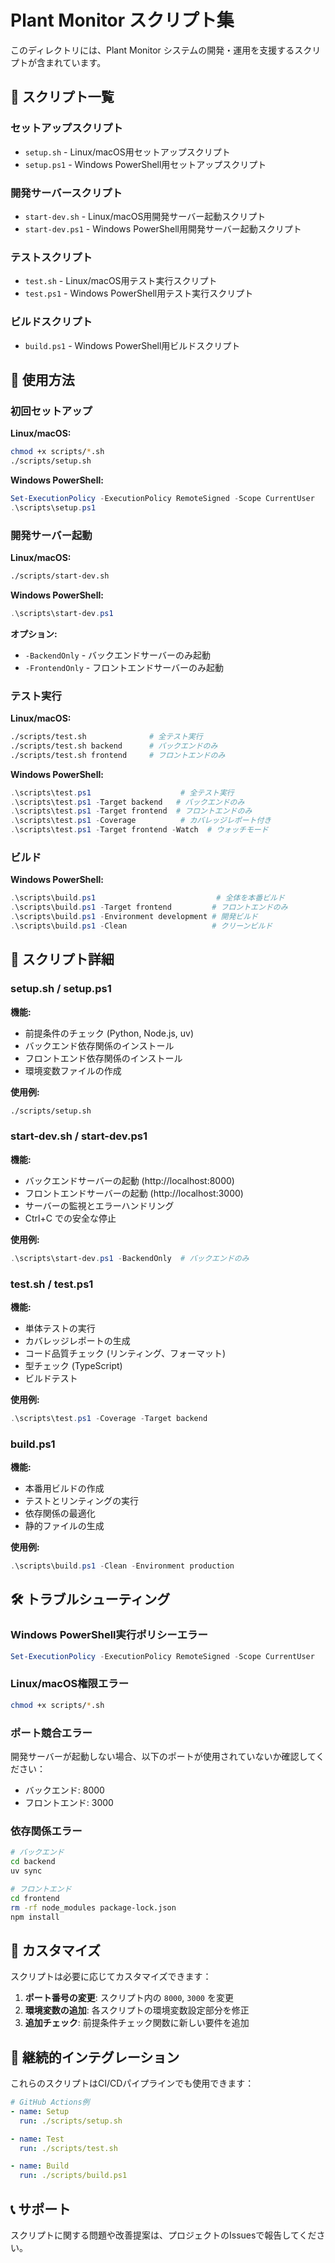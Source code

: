 # Plant Monitor スクリプト集

このディレクトリには、Plant Monitor システムの開発・運用を支援するスクリプトが含まれています。

## 📁 スクリプト一覧

### セットアップスクリプト
- `setup.sh` - Linux/macOS用セットアップスクリプト
- `setup.ps1` - Windows PowerShell用セットアップスクリプト

### 開発サーバースクリプト
- `start-dev.sh` - Linux/macOS用開発サーバー起動スクリプト
- `start-dev.ps1` - Windows PowerShell用開発サーバー起動スクリプト

### テストスクリプト
- `test.sh` - Linux/macOS用テスト実行スクリプト
- `test.ps1` - Windows PowerShell用テスト実行スクリプト

### ビルドスクリプト
- `build.ps1` - Windows PowerShell用ビルドスクリプト

## 🚀 使用方法

### 初回セットアップ

**Linux/macOS:**
```bash
chmod +x scripts/*.sh
./scripts/setup.sh
```

**Windows PowerShell:**
```powershell
Set-ExecutionPolicy -ExecutionPolicy RemoteSigned -Scope CurrentUser
.\scripts\setup.ps1
```

### 開発サーバー起動

**Linux/macOS:**
```bash
./scripts/start-dev.sh
```

**Windows PowerShell:**
```powershell
.\scripts\start-dev.ps1
```

**オプション:**
- `-BackendOnly` - バックエンドサーバーのみ起動
- `-FrontendOnly` - フロントエンドサーバーのみ起動

### テスト実行

**Linux/macOS:**
```bash
./scripts/test.sh              # 全テスト実行
./scripts/test.sh backend      # バックエンドのみ
./scripts/test.sh frontend     # フロントエンドのみ
```

**Windows PowerShell:**
```powershell
.\scripts\test.ps1                    # 全テスト実行
.\scripts\test.ps1 -Target backend   # バックエンドのみ
.\scripts\test.ps1 -Target frontend  # フロントエンドのみ
.\scripts\test.ps1 -Coverage          # カバレッジレポート付き
.\scripts\test.ps1 -Target frontend -Watch  # ウォッチモード
```

### ビルド

**Windows PowerShell:**
```powershell
.\scripts\build.ps1                           # 全体を本番ビルド
.\scripts\build.ps1 -Target frontend         # フロントエンドのみ
.\scripts\build.ps1 -Environment development # 開発ビルド
.\scripts\build.ps1 -Clean                   # クリーンビルド
```

## 🔧 スクリプト詳細

### setup.sh / setup.ps1

**機能:**
- 前提条件のチェック (Python, Node.js, uv)
- バックエンド依存関係のインストール
- フロントエンド依存関係のインストール
- 環境変数ファイルの作成

**使用例:**
```bash
./scripts/setup.sh
```

### start-dev.sh / start-dev.ps1

**機能:**
- バックエンドサーバーの起動 (http://localhost:8000)
- フロントエンドサーバーの起動 (http://localhost:3000)
- サーバーの監視とエラーハンドリング
- Ctrl+C での安全な停止

**使用例:**
```powershell
.\scripts\start-dev.ps1 -BackendOnly  # バックエンドのみ
```

### test.sh / test.ps1

**機能:**
- 単体テストの実行
- カバレッジレポートの生成
- コード品質チェック (リンティング、フォーマット)
- 型チェック (TypeScript)
- ビルドテスト

**使用例:**
```powershell
.\scripts\test.ps1 -Coverage -Target backend
```

### build.ps1

**機能:**
- 本番用ビルドの作成
- テストとリンティングの実行
- 依存関係の最適化
- 静的ファイルの生成

**使用例:**
```powershell
.\scripts\build.ps1 -Clean -Environment production
```

## 🛠️ トラブルシューティング

### Windows PowerShell実行ポリシーエラー

```powershell
Set-ExecutionPolicy -ExecutionPolicy RemoteSigned -Scope CurrentUser
```

### Linux/macOS権限エラー

```bash
chmod +x scripts/*.sh
```

### ポート競合エラー

開発サーバーが起動しない場合、以下のポートが使用されていないか確認してください：
- バックエンド: 8000
- フロントエンド: 3000

### 依存関係エラー

```bash
# バックエンド
cd backend
uv sync

# フロントエンド
cd frontend
rm -rf node_modules package-lock.json
npm install
```

## 📝 カスタマイズ

スクリプトは必要に応じてカスタマイズできます：

1. **ポート番号の変更**: スクリプト内の `8000`, `3000` を変更
2. **環境変数の追加**: 各スクリプトの環境変数設定部分を修正
3. **追加チェック**: 前提条件チェック関数に新しい要件を追加

## 🔄 継続的インテグレーション

これらのスクリプトはCI/CDパイプラインでも使用できます：

```yaml
# GitHub Actions例
- name: Setup
  run: ./scripts/setup.sh

- name: Test
  run: ./scripts/test.sh

- name: Build
  run: ./scripts/build.ps1
```

## 📞 サポート

スクリプトに関する問題や改善提案は、プロジェクトのIssuesで報告してください。
